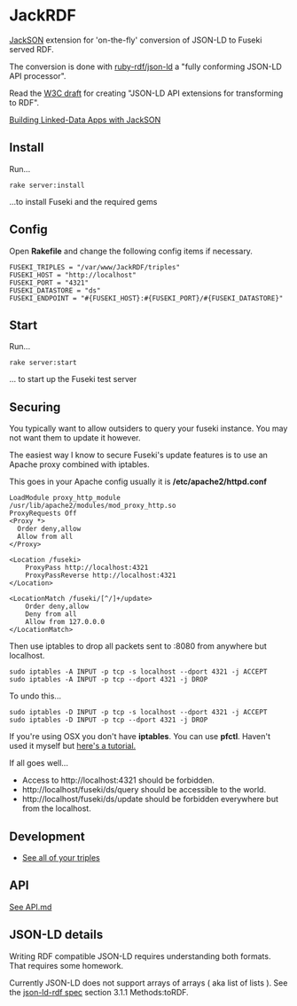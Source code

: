 # JackRDF
[JackSON](https://github.com/caesarfeta/JackSON) extension for 'on-the-fly' conversion of JSON-LD to Fuseki served RDF.

The conversion is done with [ruby-rdf/json-ld](https://github.com/ruby-rdf/json-ld/) a "fully conforming JSON-LD API processor". 

Read the [W3C draft](http://json-ld.org/spec/latest/json-ld-rdf/) for creating "JSON-LD API extensions for transforming to RDF".

[Building Linked-Data Apps with JackSON](https://github.com/caesarfeta/JackSON/blob/master/APP.md)

## Install
Run...

	rake server:install

...to install Fuseki and the required gems

## Config
Open **Rakefile** and change the following config items if necessary.

	FUSEKI_TRIPLES = "/var/www/JackRDF/triples"
	FUSEKI_HOST = "http://localhost"
	FUSEKI_PORT = "4321"
	FUSEKI_DATASTORE = "ds"
	FUSEKI_ENDPOINT = "#{FUSEKI_HOST}:#{FUSEKI_PORT}/#{FUSEKI_DATASTORE}"

## Start
Run...

	rake server:start

... to start up the Fuseki test server

## Securing
You typically want to allow outsiders to query your fuseki instance.
You may not want them to update it however.

The easiest way I know to secure Fuseki's update features is to use an Apache proxy combined with iptables.

This goes in your Apache config usually it is **/etc/apache2/httpd.conf**

	LoadModule proxy_http_module /usr/lib/apache2/modules/mod_proxy_http.so
	ProxyRequests Off
	<Proxy *>
	  Order deny,allow
	  Allow from all
	</Proxy>
	
	<Location /fuseki>
		ProxyPass http://localhost:4321
		ProxyPassReverse http://localhost:4321
	</Location>
	
	<LocationMatch /fuseki/[^/]+/update>
		Order deny,allow
		Deny from all
		Allow from 127.0.0.0
	</LocationMatch>

Then use iptables to drop all packets sent to :8080 from anywhere but localhost.

	sudo iptables -A INPUT -p tcp -s localhost --dport 4321 -j ACCEPT
	sudo iptables -A INPUT -p tcp --dport 4321 -j DROP

To undo this...

	sudo iptables -D INPUT -p tcp -s localhost --dport 4321 -j ACCEPT
	sudo iptables -D INPUT -p tcp --dport 4321 -j DROP

If you're using OSX you don't have **iptables**.  You can use **pfctl**.
Haven't used it myself but [here's a tutorial.](http://blog.scottlowe.org/2013/05/15/using-pf-on-os-x-mountain-lion/)

If all goes well... 

* Access to http://localhost:4321 should be forbidden.
* http://localhost/fuseki/ds/query should be accessible to the world.
* http://localhost/fuseki/ds/update should be forbidden everywhere but from the localhost.

## Development

* [See all of your triples](http://localhost:4321/ds/query?query=select+%3Fs+%3Fp+%3Fo%0D%0Awhere+%7B+%3Fs+%3Fp+%3Fo+%7D&output=text&stylesheet=)

## API
[See API.md](API.md)

## JSON-LD details
Writing RDF compatible JSON-LD requires understanding both formats.
That requires some homework.

Currently JSON-LD does not support arrays of arrays ( aka list of lists ).
See the [json-ld-rdf spec](http://json-ld.org/spec/latest/json-ld-rdf/) section 3.1.1 Methods:toRDF.